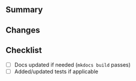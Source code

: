 ## Summary

## Changes

## Checklist
- [ ] Docs updated if needed (`mkdocs build` passes)
- [ ] Added/updated tests if applicable
